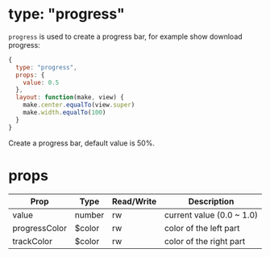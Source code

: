 # type: "progress"

`progress` is used to create a progress bar, for example show download progress:

```js
{
  type: "progress",
  props: {
    value: 0.5
  },
  layout: function(make, view) {
    make.center.equalTo(view.super)
    make.width.equalTo(100)
  }
}
```

Create a progress bar, default value is 50%.

# props

Prop | Type | Read/Write | Description
---|---|---|---
value | number | rw | current value (0.0 ~ 1.0)
progressColor | $color | rw | color of the left part
trackColor | $color | rw | color of the right part
